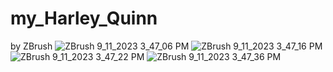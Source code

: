 # my_Harley_Quinn
by ZBrush
![ZBrush 9_11_2023 3_47_06 PM](https://github.com/uj151133/my_Harley_Quinn/assets/103241727/57e20c2b-e9c1-4898-8378-384e90afbbfb)
![ZBrush 9_11_2023 3_47_16 PM](https://github.com/uj151133/my_Harley_Quinn/assets/103241727/aee42723-de47-45ce-b984-517042743adb)
![ZBrush 9_11_2023 3_47_22 PM](https://github.com/uj151133/my_Harley_Quinn/assets/103241727/c03bad81-1834-442a-984f-c172552480e8)
![ZBrush 9_11_2023 3_47_36 PM](https://github.com/uj151133/my_Harley_Quinn/assets/103241727/1d3c40b1-c086-459c-b148-d016437309ab)
